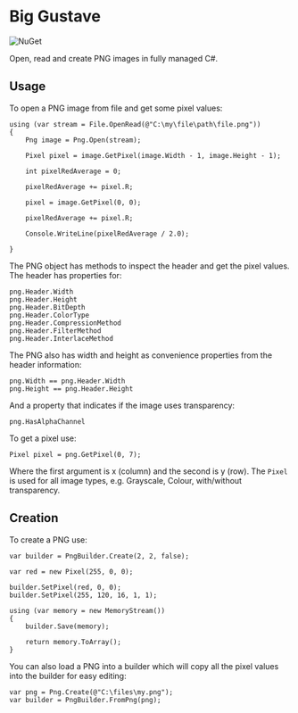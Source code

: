 # Big Gustave

![NuGet](https://img.shields.io/nuget/dt/BigGustave?style=flat-square)

Open, read and create PNG images in fully managed C#.

## Usage

To open a PNG image from file and get some pixel values:

    using (var stream = File.OpenRead(@"C:\my\file\path\file.png"))
    {
        Png image = Png.Open(stream);

        Pixel pixel = image.GetPixel(image.Width - 1, image.Height - 1);

        int pixelRedAverage = 0;

        pixelRedAverage += pixel.R;

        pixel = image.GetPixel(0, 0);

        pixelRedAverage += pixel.R;

        Console.WriteLine(pixelRedAverage / 2.0);

    }

The PNG object has methods to inspect the header and get the pixel values. The header has properties for:

    png.Header.Width
    png.Header.Height
    png.Header.BitDepth
    png.Header.ColorType
    png.Header.CompressionMethod
    png.Header.FilterMethod
    png.Header.InterlaceMethod

The PNG also has width and height as convenience properties from the header information:

    png.Width == png.Header.Width
    png.Height == png.Header.Height

And a property that indicates if the image uses transparency:

    png.HasAlphaChannel

To get a pixel use:

    Pixel pixel = png.GetPixel(0, 7);

Where the first argument is x (column) and the second is y (row). The `Pixel` is used for all image types, e.g. Grayscale, Colour, with/without transparency.

## Creation

To create a PNG use:

    var builder = PngBuilder.Create(2, 2, false);

    var red = new Pixel(255, 0, 0);

    builder.SetPixel(red, 0, 0);
    builder.SetPixel(255, 120, 16, 1, 1);

    using (var memory = new MemoryStream())
    {
        builder.Save(memory);

        return memory.ToArray();
    }

You can also load a PNG into a builder which will copy all the pixel values into the builder for easy editing:

    var png = Png.Create(@"C:\files\my.png");
    var builder = PngBuilder.FromPng(png);
